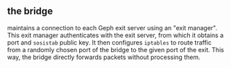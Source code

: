 ## the bridge

maintains a connection to each Geph exit server using an "exit manager". This exit manager authenticates with the exit server, from which it obtains a port and `sosistab` public key. It then configures `iptables` to route traffic from a randomly chosen port of the bridge to the given port of the exit. This way, the bridge directly forwards packets without processing them.